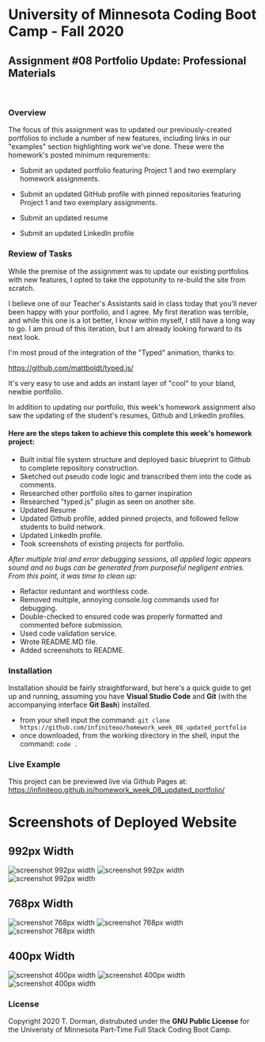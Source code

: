 # University of Minnesota Coding Boot Camp - Fall 2020 
## Assignment #08 Portfolio Update: Professional Materials
<br/>

### Overview

The focus of this assignment was to updated our previously-created portfolios to include a number of new features, including links in our "examples" section highlighting work we've done.  These were the homework's posted minimum requrements:

* Submit an updated portfolio featuring Project 1 and two exemplary homework assignments.

* Submit an updated GitHub profile with pinned repositories featuring Project 1 and two exemplary assignments.

* Submit an updated resume

* Submit an updated LinkedIn profile


### Review of Tasks

While the premise of the assignment was to update our existing portfolios with new features, I opted to take the oppotunity to re-build the site from scratch.

I believe one of our Teacher's Assistants said in class today that you'll never been happy with your portfolio, and I agree.  My first iteration was terrible, and while this one is a lot better, I know within myself, I still have a long way to go.  I am proud of this iteration, but I am already looking forward to its next look.

I'm most proud of the integration of the "Typed" animation, thanks to:

https://github.com/mattboldt/typed.js/

It's very easy to use and adds an instant layer of "cool" to your bland, newbie portfolio.

In addition to updating our portfolio, this week's homework assignment also saw the updating of the student's resumes, Github and LinkedIn profiles.


#### Here are the steps taken to achieve this complete this week's homework project:

* Built initial file system structure and deployed basic blueprint to Github to complete repository construction.
* Sketched out pseudo code logic and transcribed them into the code as comments.
* Researched other portfolio sites to garner inspiration
* Researched "typed.js" plugin as seen on another site.
* Updated Resume
* Updated Github profile, added pinned projects, and followed fellow students to build network.
* Updated LinkedIn profile.
* Took screenshots of existing projects for portfolio.

*After multiple trial and error debugging sessions, all applied logic appears sound and no bugs can be generated from purposeful negligent entries.  From this point, it was time to clean up:*

* Refactor reduntant and worthless code.
* Removed multiple, annoying console.log commands used for debugging.
* Double-checked to ensured code was properly formatted and commented before submission.
* Used code validation service.
* Wrote README.MD file.
* Added screenshots to README.
 

### Installation

Installation should be fairly straightforward, but here's a quick guide to get up and running, assuming you have **Visual Studio Code** and **Git** (with the accompanying interface **Git Bash**) installed.

* from your shell input the command: `git clone https://github.com/infiniteoo/homework_week_08_updated_portfolio`
* once downloaded, from the working directory in the shell, input the command: `code .`


### Live Example

This project can be previewed live via Github Pages at: https://infiniteoo.github.io/homework_week_08_updated_portfolio/

# Screenshots of Deployed Website

## 992px Width 
![screenshot 992px width](/img/992_1.PNG)
![screenshot 992px width](/img/992_2.PNG)
![screenshot 992px width](/img/992_3.PNG)

## 768px Width 
![screenshot 768px width](/img/768_1.PNG)
![screenshot 768px width](/img/768_2.PNG)
![screenshot 768px width](/img/768_3.PNG)

## 400px Width 
![screenshot 400px width](/img/400_1.PNG)
![screenshot 400px width](/img/400_2.PNG)
![screenshot 400px width](/img/400_3.PNG)


### License

Copyright 2020 T. Dorman, distrubuted under the **GNU Public License** for the Univeristy of Minnesota Part-Time Full Stack Coding Boot Camp.














